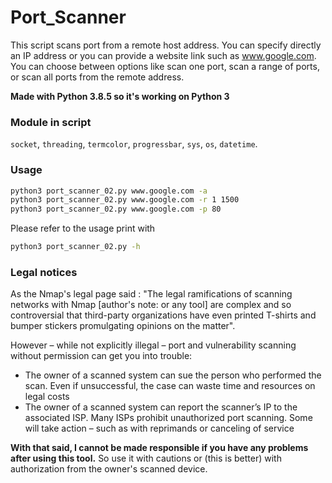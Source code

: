 # Port_Scanner
This script scans port from a remote host address. You can specify directly an IP address or you can provide a website link such as www.google.com. 
You can choose between options like scan one port, scan a range of ports, or scan all ports from the remote address. 

**Made with Python 3.8.5 so it's working on Python 3**

### Module in script
``socket``, ``threading``, ``termcolor``, ``progressbar``, ``sys``, ``os``, ``datetime``.

### Usage
```bash
python3 port_scanner_02.py www.google.com -a
python3 port_scanner_02.py www.google.com -r 1 1500
python3 port_scanner_02.py www.google.com -p 80
```
Please refer to the usage print with
```bash
python3 port_scanner_02.py -h
```

### Legal notices

As the Nmap's legal page said : "The legal ramifications of scanning networks with Nmap [author's note: or any tool] are complex and so controversial that third-party 
organizations have even printed T-shirts and bumper stickers promulgating opinions on the matter".

However – while not explicitly illegal – port and vulnerability scanning without permission can get you into trouble:
  - The owner of a scanned system can sue the person who performed the scan. Even if unsuccessful, the case can waste time and resources on legal costs
  - The owner of a scanned system can report the scanner’s IP to the associated ISP. 
  Many ISPs prohibit unauthorized port scanning. Some will take action – such as with reprimands or canceling of service
  
**With that said, I cannot be made responsible if you have any problems after using this tool.**
So use it with cautions or (this is better) with authorization from the owner's scanned device.
